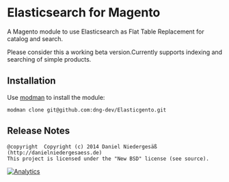 # Elasticsearch for Magento

A Magento module to use Elasticsearch as Flat Table Replacement for catalog and search.

Please consider this a working beta version.Currently supports indexing and searching of simple products.

## Installation

Use [modman](https://github.com/colinmollenhour/modman) to install the module:
```
modman clone git@github.com:dng-dev/Elasticgento.git
```

## Release Notes

```
@copyright  Copyright (c) 2014 Daniel Niedergesäß (http://danielniedergesaess.de)
This project is licensed under the "New BSD" license (see source).
```
[![Analytics](https://ga-beacon.appspot.com/UA-50601392-1/dng-dev/Elasticgento)](https://github.com/dng-dev/Elasticgento)